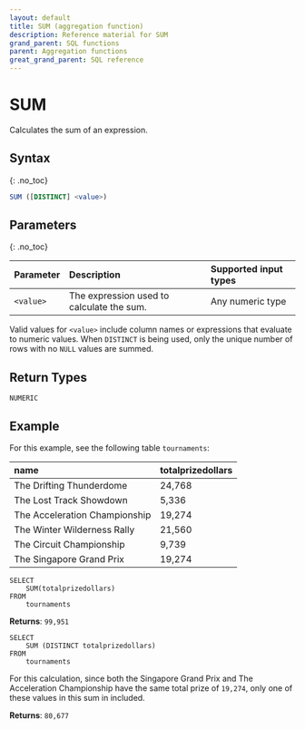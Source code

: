 ```yaml
---
layout: default
title: SUM (aggregation function)
description: Reference material for SUM
grand_parent: SQL functions
parent: Aggregation functions
great_grand_parent: SQL reference
---
```


# SUM

Calculates the sum of an expression.

## Syntax
{: .no_toc}

```sql
SUM ([DISTINCT] <value>)
```

## Parameters
{: .no_toc}

| Parameter | Description                         |Supported input types |
| :--------- | :----------------------------------- | :---------------------|
| `<value>`   | The expression used to calculate the sum. | Any numeric type | 

Valid values for `<value>` include column names or expressions that evaluate to numeric values. When `DISTINCT` is being used, only the unique number of rows with no `NULL` values are summed.

## Return Types
`NUMERIC` 

## Example

For this example, see the following table `tournaments`: 

| name                          | totalprizedollars |
| :-----------------------------| :-----------------| 
| The Drifting Thunderdome      | 24,768             |
| The Lost Track Showdown       | 5,336              |
| The Acceleration Championship | 19,274             |
| The Winter Wilderness Rally   | 21,560             |
| The Circuit Championship      | 9,739              |
| The Singapore Grand Prix      | 19,274             |


```
SELECT
	SUM(totalprizedollars)
FROM
	tournaments
```

**Returns**: `99,951`

```
SELECT
	SUM (DISTINCT totalprizedollars)
FROM
	tournaments
```

For this calculation, since both the Singapore Grand Prix and The Acceleration Championship have the same total prize of `19,274`, only one of these values in this sum in included. 

**Returns**: `80,677`

